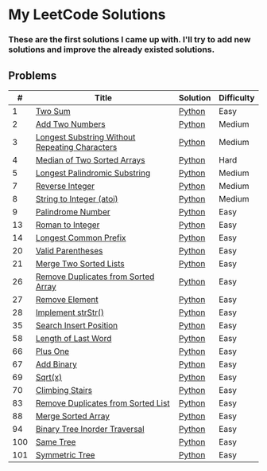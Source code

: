 # My LeetCode Solutions

### These are the first solutions I came up with. I'll try to add new solutions and improve the already existed solutions.

## Problems

| #   | Title                                                                                                                           | Solution                                                                | Difficulty |
| --- | ------------------------------------------------------------------------------------------------------------------------------- | ----------------------------------------------------------------------- | ---------- |
| 1   | [Two Sum](https://leetcode.com/problems/two-sum/)                                                                               | [Python](./solutions/two_sums.py)                                       | Easy       |
| 2   | [Add Two Numbers](https://leetcode.com/problems/add-two-numbers/)                                                               | [Python](./solutions/add_two_numbers.py)                                | Medium     |
| 3   | [Longest Substring Without Repeating Characters](https://leetcode.com/problems/longest-substring-without-repeating-characters/) | [Python](./solutions/longest_substring_without_repeating_characters.py) | Medium     |
| 4   | [Median of Two Sorted Arrays](https://leetcode.com/problems/median-of-two-sorted-arrays/)                                       | [Python](./solutions/median_of_two_sorted_arrays.py)                    | Hard       |
| 5   | [Longest Palindromic Substring](https://leetcode.com/problems/longest-palindromic-substring/)                                   | [Python](./solutions/longest_palindromic_substring.py)                  | Medium     |
| 7   | [Reverse Integer](https://leetcode.com/problems/reverse-integer/)                                                               | [Python](./solutions/reverse_integer.py)                                | Medium     |
| 8   | [String to Integer (atoi)](https://leetcode.com/problems/string-to-integer-atoi/)                                               | [Python](./solutions/string_to_integer_atoi.py)                         | Medium     |
| 9   | [Palindrome Number](https://leetcode.com/problems/palindrome-number/)                                                           | [Python](./solutions/palindrome_number.py)                              | Easy       |
| 13  | [Roman to Integer](https://leetcode.com/problems/roman-to-integer/)                                                             | [Python](./solutions/roman_to_integer.py)                               | Easy       |
| 14  | [Longest Common Prefix](https://leetcode.com/problems/longest-common-prefix/)                                                   | [Python](./solutions/longest_common_prefix.py)                          | Easy       |
| 20  | [Valid Parentheses](https://leetcode.com/problems/valid-parentheses/)                                                           | [Python](./solutions/valid_parentheses.py)                              | Easy       |
| 21  | [Merge Two Sorted Lists](https://leetcode.com/problems/merge-two-sorted-lists/)                                                 | [Python](./solutions/merge_two_sorted_lists.py)                         | Easy       |
| 26  | [Remove Duplicates from Sorted Array](https://leetcode.com/problems/remove-duplicates-from-sorted-array/)                       | [Python](./solutions/remove_duplicates_from_sorted_array.py)            | Easy       |
| 27  | [Remove Element](https://leetcode.com/problems/remove-element/)                                                                 | [Python](./solutions/remove_element.py)                                 | Easy       |
| 28  | [Implement strStr()](https://leetcode.com/problems/implement-strstr/)                                                           | [Python](./solutions/strStr.py)                                         | Easy       |
| 35  | [Search Insert Position](https://leetcode.com/problems/search-insert-position/)                                                 | [Python](./solutions/search_insert_position.py)                         | Easy       |
| 58  | [Length of Last Word](https://leetcode.com/problems/length-of-last-word/)                                                       | [Python](./solutions/length_of_last_word.py)                            | Easy       |
| 66  | [Plus One](https://leetcode.com/problems/plus-one/)                                                                             | [Python](./solutions/plus_one.py)                                       | Easy       |
| 67  | [Add Binary](https://leetcode.com/problems/add-binary/)                                                                         | [Python](./solutions/add_binary.py)                                     | Easy       |
| 69  | [Sqrt(x)](https://leetcode.com/problems/sqrtx/)                                                                                 | [Python](./solutions/sqrtx.py)                                          | Easy       |
| 70  | [Climbing Stairs](https://leetcode.com/problems/climbing-stairs/)                                                               | [Python](./solutions/climbing_stairs.py)                                | Easy       |
| 83  | [Remove Duplicates from Sorted List](https://leetcode.com/problems/remove-duplicates-from-sorted-list/)                         | [Python](./solutions/remove_duplicates_from_sorted_list.py)             | Easy       |
| 88  | [Merge Sorted Array](https://leetcode.com/problems/merge-sorted-array/)                                                         | [Python](./solutions/merge_sorted_array.py)                             | Easy       |
| 94  | [Binary Tree Inorder Traversal](https://leetcode.com/problems/binary-tree-inorder-traversal/)                                   | [Python](./solutions/binary_tree_inorder_traversal.py)                  | Easy       |
| 100 | [Same Tree](https://leetcode.com/problems/same-tree/)                                                                           | [Python](./solutions/same_tree.py)                                      | Easy       |
| 101 | [Symmetric Tree](https://leetcode.com/problems/symmetric-tree/)                                                                 | [Python](./solutions/symmetric_tree.py)                                 | Easy       |
